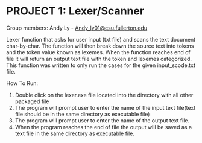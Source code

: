 # PROJECT 1: Lexer/Scanner

Group members: Andy Ly - Andy_ly01@csu.fullerton.edu

Lexer function that asks for user input (txt file) and scans
the text document char-by-char.  The function will then break down
the source text into tokens and the token value known as lexemes.
When the function reaches end of file it will return an output 
text file with the token and lexemes categorized.  This function
was written to only run the cases for the given input_scode.txt file.

How To Run:
1. Double click on the lexer.exe file located into the directory with all other packaged file
2. The program will prompt user to enter the name of the input text file(text file should be in the same directory as executable file)
3. The program will prompt user to enter the name of the output text file.
4. When the program reaches the end of file the output will be saved as a text file in the same directory as executable file.
